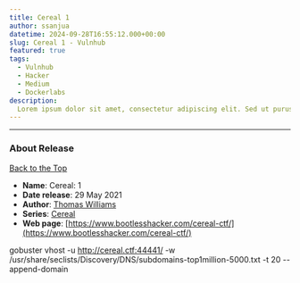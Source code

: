 ```yaml
---
title: Cereal 1
author: ssanjua
datetime: 2024-09-28T16:55:12.000+00:00
slug: Cereal 1 - Vulnhub
featured: true
tags:
  - Vulnhub
  - Hacker
  - Medium
  - Dockerlabs
description:
  Lorem ipsum dolor sit amet, consectetur adipiscing elit. Sed ut purus eget sapien.
---
```

---

### About Release

[Back to the Top](https://www.vulnhub.com/entry/cereal-1,703/#top)

- **Name**: Cereal: 1
- **Date release**: 29 May 2021
- **Author**: [Thomas Williams](https://www.vulnhub.com/author/thomas-williams,695/)
- **Series**: [Cereal](https://www.vulnhub.com/series/cereal,476/)
- **Web page**: [https://www.bootlesshacker.com/cereal-ctf/](https://www.bootlesshacker.com/cereal-ctf/)

gobuster vhost -u http://cereal.ctf:44441/ -w /usr/share/seclists/Discovery/DNS/subdomains-top1million-5000.txt -t 20 --append-domain

